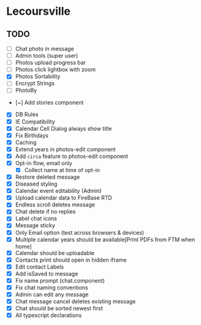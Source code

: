 # Lecoursville

## TODO
* [ ] Chat photo in message
* [ ] Admin tools (super user)
* [ ] Photos upload progress bar
* [ ] Photos click lightbox with zoom
* [X] Photos Sortability
* [ ] Encrypt Strings
* [ ] PhotoBy
* [~] Add stories component
* [X] DB Rules
* [X] IE Compatibility
* [X] Calendar Cell Dialog always show title
* [X] Fix Birthdays
* [X] Caching
* [X] Extend years in photos-edit component
* [X] Add `circa` feature to photos-edit component
* [X] Opt-in flow, email only
  - [X] Collect name at time of opt-in
* [X] Restore deleted message
* [X] Diseased styling
* [X] Calendar event editability (Admin)
* [X] Upload calendar data to FireBase RTD
* [X] Endless scroll deletes message
* [X] Chat delete if no replies
* [X] Label chat icons
* [X] Message sticky
* [X] Only Email option (test across browsers & devices)
* [X] Multiple calendar years should be available[Print PDFs from FTM when home]
* [X] Calendar should be uploadable
* [X] Contacts print should open in hidden iframe
* [X] Edit contact Labels
* [X] Add isSaved to message
* [X] Fix name prompt (chat.component)
* [X] Fix chat naming conventions
* [X] Admin can edit any message
* [X] Chat message cancel deletes existing message
* [X] Chat should be sorted newest first
* [X] All typescript declarations
